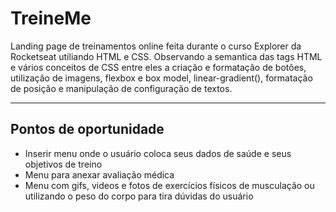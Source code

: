 # TreineMe
 Landing page de treinamentos online feita durante o curso Explorer da Rocketseat utiliando HTML e CSS. Observando a semantica das tags HTML e vários conceitos de CSS entre eles a criação e formatação de botões, utilização de imagens, flexbox e box model, linear-gradient(), formatação de posição e manipulação de configuração de textos.
<hr>
<h2>Pontos de oportunidade</h2>
<ul>
 <li>Inserir menu onde o usuário coloca seus dados de saúde e seus objetivos de treino</li>
 <li>Menu para anexar avaliação médica</>
  <li>Menu com gifs, videos e fotos de exercícios físicos de musculação ou utilizando o peso do corpo para tira dúvidas do usuário</>
</ul>
